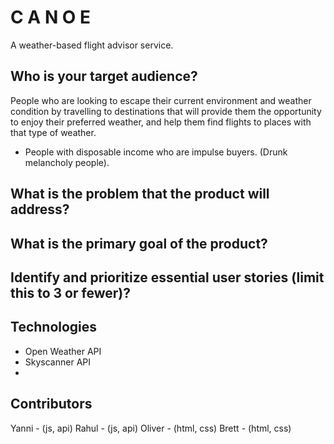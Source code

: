 # C A N O E
A weather-based flight advisor service.


## Who is your target audience?
People who are looking to escape their current environment and weather condition by travelling to destinations that will provide them the opportunity to enjoy their preferred weather, and help them find flights to places with that type of weather. 
- People with disposable income who are impulse buyers. (Drunk melancholy people).

## What is the problem that the product will address?


## What is the primary goal of the product?


## Identify and prioritize essential user stories (limit this to 3 or fewer)?




## Technologies
- Open Weather API
- Skyscanner API
- 


## Contributors
Yanni - (js, api)
Rahul - (js, api)
Oliver - (html, css)
Brett - (html, css)



